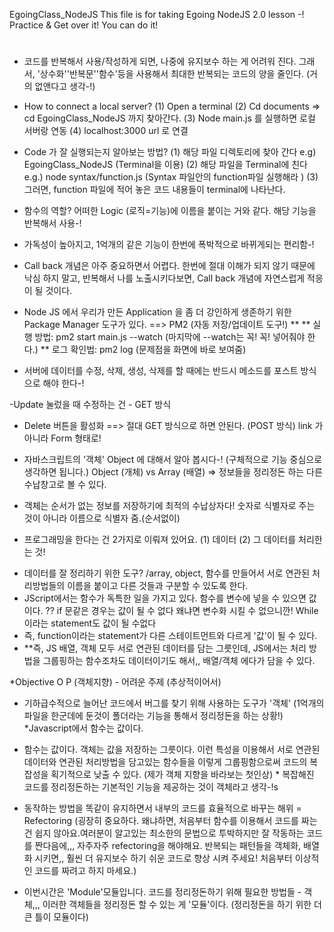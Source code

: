 EgoingClass_NodeJS
This file is for taking Egoing NodeJS 2.0 lesson -! Practice & Get over it! You can do it!

# 
* 코드를 반복해서 사용/작성하게 되면, 나중에 유지보수 하는 게 어려워 진다. 그래서, '상수화''반복문''함수'등을 사용해서 최대한 반복되는 코드의 양을 줄인다. (거의 없앤다고 생각-!)

- How to connect a local server? 
(1) Open a terminal
(2) Cd documents => cd EgoingClass_NodeJS 까지 찾아간다.
(3) Node main.js 를 실행하면 로컬 서버랑 연동
(4) localhost:3000 url 로 연결

- Code 가 잘 실행되는지 알아보는 방법? 
(1) 해당 파일 디렉토리에 찾아 간다 e.g) EgoingClass_NodeJS (Terminal을 이용)
(2) 해당 파일을 Terminal에 친다 e.g.) node syntax/function.js (Syntax 파일안의 function파일 실행해라 )
(3) 그러면, function 파일에 적어 놓은 코드 내용들이 terminal에 나타난다. 

- 함수의 역할? 어떠한 Logic (로직=기능)에 이름을 붙이는 거와 같다. 해당 기능을 반복해서 사용-!
 * 가독성이 높아지고, 1억개의 같은 기능이 한번에 폭박적으로 바뀌게되는 편리함-!


- Call back 개념은 아주 중요하면서 어렵다. 한번에 절대 이해가 되지 않기 때문에 낙심 하지 말고, 반복해서 나를 노출시키다보면, Call back 개념에 자연스럽게 적응이 될 것이다. 

- Node JS 에서 우리가 만든 Application 을 좀 더 강인하게 생존하기 위한 Package Manager 도구가 있다. ==> PM2 (자동 저장/업데이트 도구!)
** 
** 실행 방법: pm2 start main.js --watch (마지막에 --watch는 꼭! 꼭! 넣어줘야 한다.)
** 로그 확인법: pm2 log (문제점을 화면에 바로 보여줌)

- 서버에 데이터를 수정, 삭제, 생성, 삭제를 할 때에는 반드시 메소드를 포스트 방식으로 해야 한다-!

-Update 눌렀을 때 수정하는 건 - GET 방식
- Delete 버튼을 활성화 ==> 절대 GET 방식으로 하면 안된다. (POST 방식) link 가 아니라 Form 형태로! 

* 자바스크립트의 '객체' Object 에 대해서 알아 봅시다-! (구체적으로 기능 중심으로 생각하면 됩니다.)
Object (개체) vs Array (배열) => 정보들을 정리정돈 하는 다른 수납창고로 볼 수 있다. 
- 객체는 순서가 없는 정보를 저장하기에 최적의 수납상자다! 숫자로 식별자로 주는 것이 아니라 이름으로 식별자 줌.(순서없이)

* 프로그래밍을 한다는 건 2가지로 이뤄져 있어요. (1) 데이터 (2) 그 데이터를 처리한는 것! 
- 데이터를 잘 정리하기 위한 도구? /array, object, 함수를 만들어서 서로 연관된 처리방법들의 이름을 붙이고 다른 것들과 구분할 수 있도록 한다. 
- JScript에서는 함수가 독특한 일을 가지고 있다. 함수를 변수에 넣을 수 있으면 값이다. ?? 
if 문같은 경우는 값이 될 수 없다 왜냐면 변수화 시킬 수 없으니깐! While이라는 statement도 값이 될 수없다
- 즉, function이라는 statement가 다른 스테이트먼트와 다르게 '값'이 될 수 있다.
- **즉, JS 배열, 객체 모두 서로 연관된 데이터를 담는 그릇인데, JS에서는 처리 방법을 그룹핑하는 함수조차도 데이터이기도 해서,, 배열/객체 에다가 담을 수 있다.

*Objective O P (객체지향) - 어려운 주제 (추상적이어서)
- 기하급수적으로 늘어난 코드에서 버그를 찾기 위해 사용하는 도구가 '객체' (1억개의 파일을 한군데에 둔것이 폴더라는 기능을 통해서 정리정돈을 하는 상황!) *Javascript에서 함수는 값이다.

- 함수는 값이다. 객체는 값을 저장하는 그릇이다. 이런 특성을 이용해서 서로 연관된 데이터와 연관된 처리방법을 담고있는 함수들을 이렇게 그룹핑함으로써 코드의 복잡성을 획기적으로 낮출 수 있다. (제가 객체 지향을 바라보는 첫인상) * 복잡해진 코드를 정리정돈하는 기본적인 기능을 제공하는 것이 객체라고 생각-!s

- 동작하는 방법을 똑같이 유지하면서 내부의 코드를 효율적으로 바꾸는 해위 = Refectoring (굉장히 중요하다. 왜냐하면, 처음부터 함수를 이용해서 코드를 짜는건 쉽지 않아요.여러분이 알고있는 최소한의 문법으로 투박하지만 잘 작동하는 코드를 짠다음에,,, 자주자주 refectoring을 해야해요. 반복되는 패턴들을 객체화, 배열화 시키면,, 훨씬 더 유지보수 하기 쉬운 코드로 향상 시켜 주세요! 처음부터 이상적인 코드를 짜려고 하지 마세요.)

- 이번시간은 'Module'모듈입니다. 코드를 정리정돈하기 위해 필요한 방법들 - 객체,,, 
이러한 객체들을 정리정돈 할 수 있는 게 '모듈'이다. (정리정돈을 하기 위한 더 큰 틀이 모듈이다)